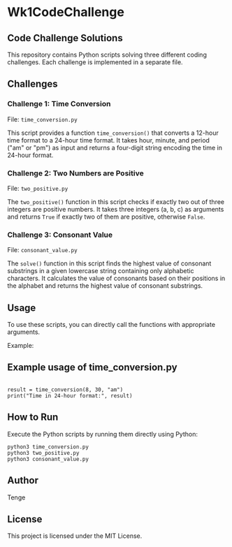 # Wk1CodeChallenge

## Code Challenge Solutions

This repository contains Python scripts solving three different coding challenges. Each challenge is implemented in a separate file.

## Challenges

### Challenge 1: Time Conversion
File: `time_conversion.py`

This script provides a function `time_conversion()` that converts a 12-hour time format to a 24-hour time format. It takes hour, minute, and period ("am" or "pm") as input and returns a four-digit string encoding the time in 24-hour format.

### Challenge 2: Two Numbers are Positive
File: `two_positive.py`

The `two_positive()` function in this script checks if exactly two out of three integers are positive numbers. It takes three integers (a, b, c) as arguments and returns `True` if exactly two of them are positive, otherwise `False`.

### Challenge 3: Consonant Value
File: `consonant_value.py`

The `solve()` function in this script finds the highest value of consonant substrings in a given lowercase string containing only alphabetic characters. It calculates the value of consonants based on their positions in the alphabet and returns the highest value of consonant substrings.

## Usage

To use these scripts, you can directly call the functions with appropriate arguments.

Example:

## Example usage of time_conversion.py
```from challenge1.time_conversion import time_conversion

result = time_conversion(8, 30, "am")
print("Time in 24-hour format:", result)

```
## How to Run
Execute the Python scripts by running them directly using Python:


`python3 time_conversion.py`        
`python3 two_positive.py`        
`python3 consonant_value.py`       


## Author  
Tenge

## License
This project is licensed under the MIT License.